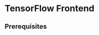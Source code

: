 # TensorFlow Frontend

<!-- TODO(??): overview -->

## Prerequisites

<!-- TODO(??): pip install vs build from source -->

<!-- TODO(??): python model code vs saved model -->

<!-- TODO(??): Colab notebooks, code samples -->

<!-- TODO(??): training -->
